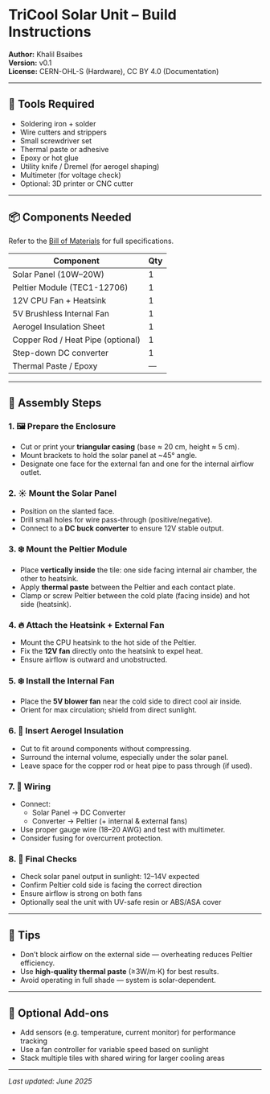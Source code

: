 # TriCool Solar Unit – Build Instructions

**Author:** Khalil Bsaibes  
**Version:** v0.1  
**License:** CERN-OHL-S (Hardware), CC BY 4.0 (Documentation)

---

## 🧰 Tools Required
- Soldering iron + solder
- Wire cutters and strippers
- Small screwdriver set
- Thermal paste or adhesive
- Epoxy or hot glue
- Utility knife / Dremel (for aerogel shaping)
- Multimeter (for voltage check)
- Optional: 3D printer or CNC cutter

---

## 📦 Components Needed
Refer to the [Bill of Materials](../BOM/BOM.md) for full specifications.

| Component            | Qty |
|----------------------|-----|
| Solar Panel (10W–20W) | 1   |
| Peltier Module (TEC1-12706) | 1 |
| 12V CPU Fan + Heatsink | 1 |
| 5V Brushless Internal Fan | 1 |
| Aerogel Insulation Sheet | 1 |
| Copper Rod / Heat Pipe (optional) | 1 |
| Step-down DC converter | 1 |
| Thermal Paste / Epoxy | — |

---

## 🧱 Assembly Steps

### 1. 🖼️ Prepare the Enclosure
- Cut or print your **triangular casing** (base ≈ 20 cm, height ≈ 5 cm).
- Mount brackets to hold the solar panel at ~45° angle.
- Designate one face for the external fan and one for the internal airflow outlet.

### 2. ☀️ Mount the Solar Panel
- Position on the slanted face.
- Drill small holes for wire pass-through (positive/negative).
- Connect to a **DC buck converter** to ensure 12V stable output.

### 3. ❄️ Mount the Peltier Module
- Place **vertically inside** the tile: one side facing internal air chamber, the other to heatsink.
- Apply **thermal paste** between the Peltier and each contact plate.
- Clamp or screw Peltier between the cold plate (facing inside) and hot side (heatsink).

### 4. 🔥 Attach the Heatsink + External Fan
- Mount the CPU heatsink to the hot side of the Peltier.
- Fix the **12V fan** directly onto the heatsink to expel heat.
- Ensure airflow is outward and unobstructed.

### 5. ❄️ Install the Internal Fan
- Place the **5V blower fan** near the cold side to direct cool air inside.
- Orient for max circulation; shield from direct sunlight.

### 6. 🧪 Insert Aerogel Insulation
- Cut to fit around components without compressing.
- Surround the internal volume, especially under the solar panel.
- Leave space for the copper rod or heat pipe to pass through (if used).

### 7. 🔌 Wiring
- Connect:
  - Solar Panel → DC Converter
  - Converter → Peltier (+ internal & external fans)
- Use proper gauge wire (18–20 AWG) and test with multimeter.
- Consider fusing for overcurrent protection.

### 8. 🧪 Final Checks
- Check solar panel output in sunlight: 12–14V expected
- Confirm Peltier cold side is facing the correct direction
- Ensure airflow is strong on both fans
- Optionally seal the unit with UV-safe resin or ABS/ASA cover

---

## 📎 Tips
- Don’t block airflow on the external side — overheating reduces Peltier efficiency.
- Use **high-quality thermal paste** (≥3W/m·K) for best results.
- Avoid operating in full shade — system is solar-dependent.

---

## 🧪 Optional Add-ons
- Add sensors (e.g. temperature, current monitor) for performance tracking
- Use a fan controller for variable speed based on sunlight
- Stack multiple tiles with shared wiring for larger cooling areas

---

_Last updated: June 2025_
